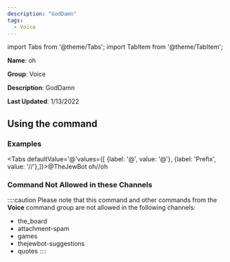 ```yaml
---
description: "GodDamn"
tags:
  - Voice
---
```

import Tabs from '@theme/Tabs';
import TabItem from '@theme/TabItem';

**Name**: oh

**Group**: Voice

**Description**: GodDamn

**Last Updated**: 1/13/2022

## Using the command

### Examples
<Tabs defaultValue='@'values={[ {label: '@', value: '@'}, {label: 'Prefix', value: '//'},]}><TabItem value='@'>@TheJewBot oh</TabItem><TabItem value='//'>//oh</TabItem></Tabs>

### Command Not Allowed in these Channels
::::caution Please note that this command and other commands from the **Voice** command group are not allowed in the following channels:
- the_board
- attachment-spam
- games
- thejewbot-suggestions
- quotes
::::